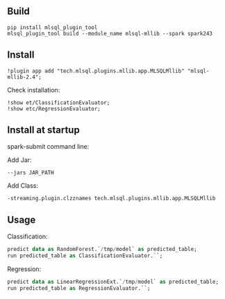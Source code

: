 ## Build

```
pip install mlsql_plugin_tool
mlsql_plugin_tool build --module_name mlsql-mllib --spark spark243
```

## Install

```
!plugin app add "tech.mlsql.plugins.mllib.app.MLSQLMllib" "mlsql-mllib-2.4";
```

Check installation:

```
!show et/ClassificationEvaluator;
!show etc/RegressionEvaluator;
```

## Install at startup

spark-submit command line:

Add Jar:

```
--jars JAR_PATH
```

Add Class:

```
-streaming.plugin.clzznames tech.mlsql.plugins.mllib.app.MLSQLMllib
```

## Usage

Classification:

```sql
predict data as RandomForest.`/tmp/model` as predicted_table;
run predicted_table as ClassificationEvaluator.``;
```

Regression:

```sql
predict data as LinearRegressionExt.`/tmp/model` as predicted_table;
run predicted_table as RegressionEvaluator.``;
```







